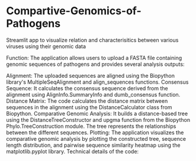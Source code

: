 # Compartive-Genomics-of-Pathogens
Streamlit app to visualize relation and characterisitics between various viruses using their genomic data

Function:
The application allows users to upload a FASTA file containing genomic sequences of pathogens and provides several analysis outputs:

Alignment: The uploaded sequences are aligned using the Biopython library's MultipleSeqAlignment and align_sequences functions.
Consensus Sequence: It calculates the consensus sequence derived from the alignment using AlignInfo.SummaryInfo and dumb_consensus function.
Distance Matrix: The code calculates the distance matrix between sequences in the alignment using the DistanceCalculator class from Biopython.
Comparative Genomic Analysis: It builds a distance-based tree using the DistanceTreeConstructor and upgma function from the Biopython Phylo.TreeConstruction module. The tree represents the relationships between the different sequences.
Plotting: The application visualizes the comparative genomic analysis by plotting the constructed tree, sequence length distribution, and pairwise sequence similarity heatmap using the matplotlib.pyplot library.
Technical details of the code:
